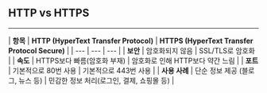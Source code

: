 ## HTTP vs HTTPS

---

| **항목** | **HTTP
(HyperText Transfer Protocol)** | **HTTPS
(HyperText Transfer Protocol Secure)** |
| --- | --- | --- |
| **보안** | 암호화되지 않음 | SSL/TLS로 암호화 |
| **속도** | HTTPS보다 빠름(암호화 부재) | 암호화로 인해 HTTP보다 약간 느림 |
| **포트** | 기본적으로 80번 사용 | 기본적으로 443번 사용 |
| **사용 사례** | 단순 정보 제공 (블로그, 뉴스 등) | 민감한 정보 처리(로그인, 결제, 쇼핑몰 등) |